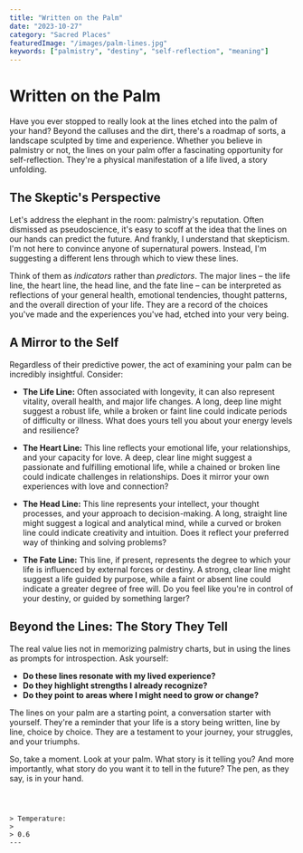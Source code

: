 ```yaml
---
title: "Written on the Palm"
date: "2023-10-27"
category: "Sacred Places"
featuredImage: "/images/palm-lines.jpg"
keywords: ["palmistry", "destiny", "self-reflection", "meaning"]
---
```


# Written on the Palm

Have you ever stopped to really look at the lines etched into the palm of your hand? Beyond the calluses and the dirt, there's a roadmap of sorts, a landscape sculpted by time and experience. Whether you believe in palmistry or not, the lines on your palm offer a fascinating opportunity for self-reflection. They're a physical manifestation of a life lived, a story unfolding.

## The Skeptic's Perspective

Let's address the elephant in the room: palmistry's reputation. Often dismissed as pseudoscience, it's easy to scoff at the idea that the lines on our hands can predict the future. And frankly, I understand that skepticism. I'm not here to convince anyone of supernatural powers. Instead, I'm suggesting a different lens through which to view these lines.

Think of them as _indicators_ rather than _predictors_. The major lines – the life line, the heart line, the head line, and the fate line – can be interpreted as reflections of your general health, emotional tendencies, thought patterns, and the overall direction of your life. They are a record of the choices you've made and the experiences you've had, etched into your very being.

## A Mirror to the Self

Regardless of their predictive power, the act of examining your palm can be incredibly insightful. Consider:

- **The Life Line:** Often associated with longevity, it can also represent vitality, overall health, and major life changes. A long, deep line might suggest a robust life, while a broken or faint line could indicate periods of difficulty or illness. What does yours tell you about your energy levels and resilience?

- **The Heart Line:** This line reflects your emotional life, your relationships, and your capacity for love. A deep, clear line might suggest a passionate and fulfilling emotional life, while a chained or broken line could indicate challenges in relationships. Does it mirror your own experiences with love and connection?

- **The Head Line:** This line represents your intellect, your thought processes, and your approach to decision-making. A long, straight line might suggest a logical and analytical mind, while a curved or broken line could indicate creativity and intuition. Does it reflect your preferred way of thinking and solving problems?

- **The Fate Line:** This line, if present, represents the degree to which your life is influenced by external forces or destiny. A strong, clear line might suggest a life guided by purpose, while a faint or absent line could indicate a greater degree of free will. Do you feel like you're in control of your destiny, or guided by something larger?

## Beyond the Lines: The Story They Tell

The real value lies not in memorizing palmistry charts, but in using the lines as prompts for introspection. Ask yourself:

- **Do these lines resonate with my lived experience?**
- **Do they highlight strengths I already recognize?**
- **Do they point to areas where I might need to grow or change?**

The lines on your palm are a starting point, a conversation starter with yourself. They're a reminder that your life is a story being written, line by line, choice by choice. They are a testament to your journey, your struggles, and your triumphs.

So, take a moment. Look at your palm. What story is it telling you? And more importantly, what story do you want it to tell in the future? The pen, as they say, is in your hand.

```



> Temperature:
>
> 0.6
---

```
